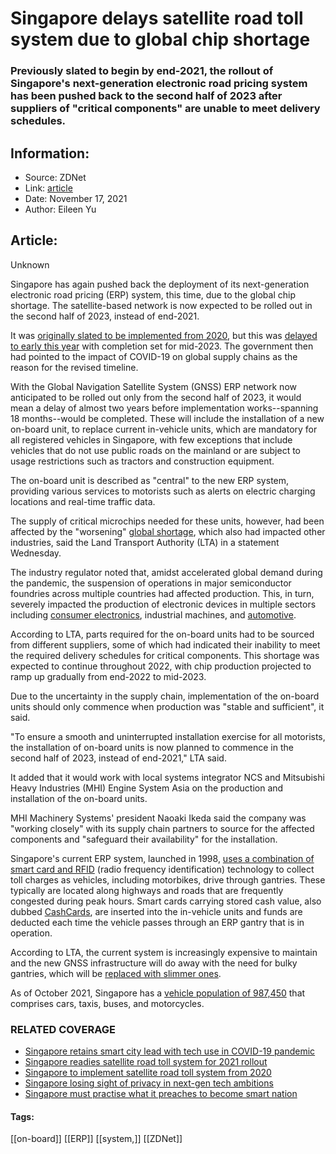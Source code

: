 # Singapore delays satellite road toll system due to global chip shortage
### Previously slated to begin by end-2021, the rollout of Singapore's next-generation electronic road pricing system has been pushed back to the second half of 2023 after suppliers of "critical components" are unable to meet delivery schedules.

## Information:
+ Source: ZDNet
+ Link: [article](https://www.zdnet.com/article/singapore-delays-satellite-road-toll-system-due-to-global-chip-shortage/)
+ Date: November 17, 2021
+ Author: Eileen Yu


## Article:
Unknown

Singapore has again pushed back the deployment of its next-generation electronic road pricing (ERP) system, this time, due to the global chip shortage. The satellite-based network is now expected to be rolled out in the second half of 2023, instead of end-2021. 

It was [originally slated to be implemented from 2020](https://www.zdnet.com/article/singapore-to-implement-satellite-road-toll-system-from-2020/), but this was [delayed to early this year](https://www.zdnet.com/article/singapore-readies-satellite-road-toll-system-for-2021-rollout/) with completion set for mid-2023. The government then had pointed to the impact of COVID-19 on global supply chains as the reason for the revised timeline. 

With the Global Navigation Satellite System (GNSS) ERP network now anticipated to be rolled out only from the second half of 2023, it would mean a delay of almost two years before implementation works--spanning 18 months--would be completed. These will include the installation of a new on-board unit, to replace current in-vehicle units, which are mandatory for all registered vehicles in Singapore, with few exceptions that include vehicles that do not use public roads on the mainland or are subject to usage restrictions such as tractors and construction equipment.  


The on-board unit is described as "central" to the new ERP system, providing various services to motorists such as alerts on electric charging locations and real-time traffic data. 

The supply of critical microchips needed for these units, however, had been affected by the "worsening" [global shortage](https://www.zdnet.com/article/heres-why-the-chip-industry-gets-into-trouble-predicting-the-future/), which also had impacted other industries, said the Land Transport Authority (LTA) in a statement Wednesday. 

The industry regulator noted that, amidst accelerated global demand during the pandemic, the suspension of operations in major semiconductor foundries across multiple countries had affected production. This, in turn, severely impacted the production of electronic devices in multiple sectors including [consumer electronics](https://www.zdnet.com/article/smartphone-sales-are-riding-out-the-global-chip-shortage/), industrial machines, and [automotive](https://www.zdnet.com/article/the-global-chip-shortage-is-still-causing-big-problems-for-car-makers/). 

According to LTA, parts required for the on-board units had to be sourced from different suppliers, some of which had indicated their inability to meet the required delivery schedules for critical components. This shortage was expected to continue throughout 2022, with chip production projected to ramp up gradually from end-2022 to mid-2023. 






Due to the uncertainty in the supply chain, implementation of the on-board units should only commence when production was "stable and sufficient", it said. 

"To ensure a smooth and uninterrupted installation exercise for all motorists, the installation of on-board units is now planned to commence in the second half of 2023, instead of end-2021," LTA said. 

It added that it would work with local systems integrator NCS and Mitsubishi Heavy Industries (MHI) Engine System Asia on the production and installation of the on-board units. 

MHI Machinery Systems' president Naoaki Ikeda said the company was "working closely" with its supply chain partners to source for the affected components and "safeguard their availability" for the installation.

Singapore's current ERP system, launched in 1998, [uses a combination of smart card and RFID](https://www.zdnet.com/article/is-technology-making-us-lazy/) (radio frequency identification) technology to collect toll charges as vehicles, including motorbikes, drive through gantries. These typically are located along highways and roads that are frequently congested during peak hours. Smart cards carrying stored cash value, also dubbed [CashCards](http://www.zdnetasia.com/news/business/0,39044229,39189245,00.htm), are inserted into the in-vehicle units and funds are deducted each time the vehicle passes through an ERP gantry that is in operation. 

According to LTA, the current system is increasingly expensive to maintain and the new GNSS infrastructure will do away with the need for bulky gantries, which will be [replaced with slimmer ones](https://www.zdnet.com/article/singapore-readies-satellite-road-toll-system-for-2021-rollout/).

As of October 2021, Singapore has a [vehicle population of 987,450](https://www.lta.gov.sg/content/dam/ltagov/who_we_are/statistics_and_publications/statistics/pdf/M06-Vehs_by_Type.pdf) that comprises cars, taxis, buses, and motorcycles.

### RELATED COVERAGE

* [Singapore retains smart city lead with tech use in COVID-19 pandemic](https://www.zdnet.com/article/singapore-retains-smart-city-lead-with-tech-use-in-covid-19/)
* [Singapore readies satellite road toll system for 2021 rollout](https://www.zdnet.com/article/singapore-readies-satellite-road-toll-system-for-2021-rollout/)
* [Singapore to implement satellite road toll system from 2020](https://www.zdnet.com/article/singapore-to-implement-satellite-road-toll-system-from-2020/)
* [Singapore losing sight of privacy in next-gen tech ambitions](https://www.zdnet.com/article/singapore-losing-sight-of-privacy-in-next-gen-tech-ambitions/)
* [Singapore must practise what it preaches to become smart nation](https://www.zdnet.com/article/singapore-must-practise-what-it-preaches-to-become-smart-nation/)





#### Tags:
[[on-board]] [[ERP]] [[system,]] [[ZDNet]]
